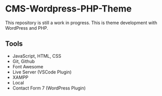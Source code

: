 # CMS-Wordpress-PHP-Theme

This repository is still a work in progress. This is theme development with WordPress and PHP.

## Tools

- JavaScript, HTML, CSS
- Git, Github
- Font Awesome
- Live Server (VSCode Plugin)
- XAMPP
- Local
- Contact Form 7 (WordPress Plugin)
